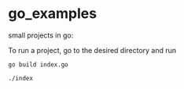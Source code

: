 # go_examples
small projects in go:

To run a project, go to the desired directory and run
```
go build index.go
```
```
./index
```
